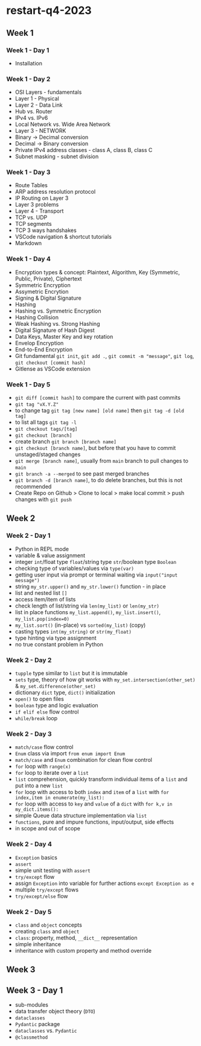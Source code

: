 # restart-q4-2023

## Week 1

### Week 1 - Day 1

- Installation

### Week 1 - Day 2

- OSI Layers - fundamentals
- Layer 1 - Physical
- Layer 2 - Data Link
- Hub vs. Router
- IPv4 vs. IPv6
- Local Network vs. Wide Area Network
- Layer 3 - NETWORK
- Binary -> Decimal conversion
- Decimal -> Binary conversion
- Private IPv4 address classes - class A, class B, class C
- Subnet masking - subnet division

### Week 1 - Day 3

- Route Tables
- ARP address resolution protocol
- IP Routing on Layer 3
- Layer 3 problems
- Layer 4 - Transport
- TCP vs. UDP
- TCP segments
- TCP 3 ways handshakes
- VSCode navigation & shortcut tutorials
- Markdown

### Week 1 - Day 4

- Encryption types & concept: Plaintext, Algorithm, Key (Symmetric, Public, Private), Ciphertext
- Symmetric Encryption
- Assymetric Encrytion
- Signing & Digital Signature
- Hashing
- Hashing vs. Symmetric Encryption
- Hashing Collision
- Weak Hashing vs. Strong Hashing
- Digital Signature of Hash Digest
- Data Keys, Master Key and key rotation
- Envelop Encryption
- End-to-End Encryption
- Git fundamental `git init`, `git add .`, `git commit -m "message"`, `git log`, `git checkout [commit hash]`
- Gitlense as VSCode extension

### Week 1 - Day 5

- `git diff [commit hash]` to compare the current with past commits
- `git tag "vX.Y.Z"`
- to change tag `git tag [new name] [old name]` then `git tag -d [old tag]`
- to list all tags `git tag -l`
- `git checkout tags/[tag]`
- `git checkout [branch]`
- create branch `git branch [branch name]`
- `git checkout [branch name]`, but before that you have to commit unstaged/staged changes
- `git merge [branch name]`, usually from `main` branch to pull changes to `main`
- `git branch -a --merged` to see past merged branches
- `git branch -d [branch name]`, to do delete branches, but this is not recommended
- Create Repo on Github > Clone to local > make local commit > push changes with `git push`

## Week 2 

### Week 2 - Day 1

- Python in REPL mode
- variable & value assignment
- integer `int`/float type `float`/string type `str`/boolean type `Boolean`
- checking type of variables/values via `type(var)`
- getting user input via prompt or terminal waiting via `input("input message")`
- string `my_str.upper()` and `my_str.lower()` function - in place
- list and nested list `[]`
- access item/item of lists
- check length of list/string via `len(my_list)` or `len(my_str)`
- list in place functions `my_list.append()`, `my_list.insert()`, `my_list.pop(index=0)`
- `my_list.sort()` (in-place) vs `sorted(my_list)` (copy)
- casting types `int(my_string)` or `str(my_float)`
- type hinting via type assignment
- no true constant problem in Python

### Week 2 - Day 2

- `tupple` type similar to `list` but it is immutable
- `sets` type, theory of how git works with `my_set.intersection(other_set)` & `my_set.difference(other_set)`
- dictionary `dict` type, `dict()` initialization
- `open()` to open files
- `boolean` type and logic evaluation
- `if elif else` flow control
- `while/break` loop

### Week 2 - Day 3

- `match/case` flow control
- `Enum` class via import `from enum import Enum`
- `match/case` and `Enum` combination for clean flow control
- `for` loop with `range(x)`
- `for` loop to iterate over a `list`
- `list` comprehension, quickly transform individual items of a `list` and put into a new `list`
- `for` loop with access to both `index` and `item` of a `list` with `for index,item in enumerate(my_list):`
- `for` loop with access to `key` and `value` of a `dict` with `for k,v in my_dict.items():`
- simple Queue data structure implementation via `list`
- `functions`, pure and impure functions, input/output, side effects
- in scope and out of scope

### Week 2 - Day 4

- `Exception` basics
- `assert`
- simple unit testing with `assert`
- `try/except` flow
- assign `Exception` into variable for further actions `except Exception as e`
- multiple `try/except` flows
- `try/except/else` flow

### Week 2 - Day 5

- `class` and `object` concepts
- creating `class` and `object`
- `class`: property, method, `__dict__` representation
- simple inheritance
- inheritance with custom property and method override

## Week 3

## Week 3 - Day 1

- sub-modules
- data transfer object theory (`DTO`)
- `dataclasses`
- `Pydantic` package
- `dataclasses` vs. `Pydantic`
- `@classmethod`
